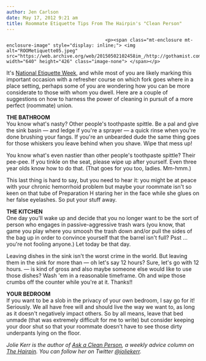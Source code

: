 ```yaml
---
author: Jen Carlson
date: May 17, 2012 9:21 am
title: Roommate Etiquette Tips From The Hairpin's "Clean Person"
---
```


	
										<p><span class="mt-enclosure mt-enclosure-image" style="display: inline;"> <img alt="ROOMetiquette05.jpeg" src="https://web.archive.org/web/20150502102458im_/http://gothamist.com/attachments/arts_jen/ROOMetiquette05.jpeg" width="640" height="426" class="image-none"> </span></p>

<p>It&apos;s <a href="https://web.archive.org/web/20150502102458/http://gothamist.com/tags/nationaletiquetteweek">National Etiquette Week</a>, and while most of you are likely marking this important occasion with a refresher course on which fork goes where in a place setting, perhaps some of you are wondering how you can be more considerate to those with whom you dwell. Here are a couple of suggestions on how to harness the power of cleaning in pursuit of a more perfect (roommate) union.</p>

<p><strong>THE BATHROOM</strong><br>
You know what&apos;s nasty? Other people&apos;s toothpaste spittle. Be a pal and give the sink basin &#x2014; and ledge if you&apos;re a sprayer &#x2014; a quick rinse when you&apos;re done brushing your fangs. If you&apos;re  an unbearded dude the same thing goes for those whiskers you leave behind when you shave. Wipe that mess up!</p>

<p>You know what&apos;s even nastier than other people&apos;s toothpaste spittle? Their pee-pee. If you tinkle on the seat, please wipe up after yourself. Even three year olds know how to do that. (That goes for you too, ladies. Mm-hmm.)</p>

<p>This last thing is hard to say, but you need to hear it: you might be at peace with your chronic hemorrhoid problem but maybe your roommate isn&apos;t so keen on that tube of Preparation H staring her in the face while she glues on her false eyelashes. So put your stuff away.</p>

<p><strong>THE KITCHEN</strong><br>
One day you&apos;ll wake up and decide that you no longer want to be the sort of person who engages in passive-aggressive trash wars (you know, that game you play where you smoosh the trash down and/or pull the sides of the bag up in order to convince yourself that the barrel isn&apos;t full? Psst &#x2026; you&apos;re not fooling anyone.) Let today be that day. </p>

<p>Leaving dishes in the sink isn&apos;t the worst crime in the world. But leaving them in the sink for more than &#x2014; oh let&apos;s say 12 hours? Sure, let&apos;s go with 12 hours. &#x2014; is kind of gross and also maybe someone else would like to use those dishes? Wash &apos;em in a reasonable timeframe. Oh and wipe those crumbs off the counter while you&apos;re at it. Thanks!!</p>

<p><strong>YOUR BEDROOM</strong><br>
If you want to be a slob in the privacy of your own bedroom, I say go for it! Seriously. We all have free will and should live the way we want to, as long as it doesn&apos;t negatively impact others. So by all means, leave that bed unmade (that was extremely difficult for me to write) but consider keeping your door shut so that your roommate doesn&apos;t have to see those dirty underpants lying on the floor.</p>

<p><em>Jolie Kerr is the author of <a href="https://web.archive.org/web/20150502102458/http://thehairpin.com/slug/be-less-filthy/">Ask a Clean Person</a>, a weekly advice column on <a href="https://web.archive.org/web/20150502102458/http://thehairpin.com/">The Hairpin</a>. You can follow her on Twitter <a href="https://web.archive.org/web/20150502102458/https://twitter.com/#!/joliekerr">@joliekerr</a>.</em></p>					
										
									
				
